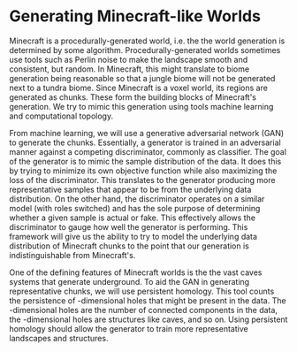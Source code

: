 # Generating Minecraft-like Worlds
Minecraft is a procedurally-generated world, i.e. the the world generation is determined by some algorithm. Procedurally-generated worlds sometimes use tools such as Perlin noise to make the landscape smooth and consistent, but random. In Minecraft, this might translate to biome generation being reasonable so that a jungle biome will not be generated next to a tundra biome. Since Minecraft is a voxel world, its regions are generated as  chunks. These form the building blocks of Minecraft's generation. We try to mimic this generation using tools machine learning and computational topology.

From machine learning, we will use a generative adversarial network (GAN) to generate the chunks. Essentially, a generator is trained in an adversarial manner against a competing discriminator, commonly as classifier. The goal of the generator is to mimic the sample distribution of the data. It does this by trying to minimize its own objective function while also maximizing the loss of the discriminator. This translates to the generator producing more representative samples that appear to be from the underlying data distribution. On the other hand, the discriminator operates on a similar model (with roles switched) and has the sole purpose of determining whether a given sample is actual or fake. This effectively allows the discriminator to gauge how well the generator is performing. This framework will give us the ability to try to model the underlying data distribution of Minecraft chunks to the point that our generation is indistinguishable from Minecraft's.

One of the defining features of Minecraft worlds is the the vast caves systems that generate underground. To aid the GAN in generating representative chunks, we will use persistent homology. This tool counts the persistence of -dimensional holes that might be present in the data. The -dimensional holes are the number of connected components in the data, the -dimensional holes are structures like caves, and so on. Using persistent homology should allow the generator to train more representative landscapes and structures.
